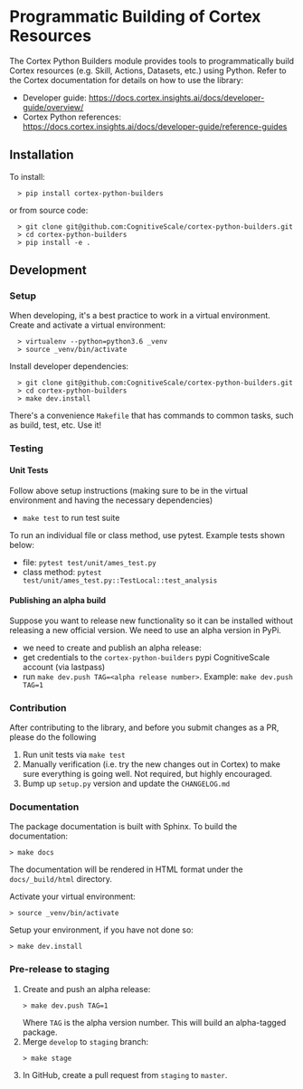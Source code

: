 # Programmatic Building of Cortex Resources

The Cortex Python Builders module provides tools to programmatically build Cortex resources (e.g. Skill, Actions, Datasets, etc.) using Python.
Refer to the Cortex documentation for details on how to use the library: 

- Developer guide: https://docs.cortex.insights.ai/docs/developer-guide/overview/
- Cortex Python references: https://docs.cortex.insights.ai/docs/developer-guide/reference-guides


## Installation

To install: 
```
  > pip install cortex-python-builders
```

or from source code:
```
  > git clone git@github.com:CognitiveScale/cortex-python-builders.git
  > cd cortex-python-builders
  > pip install -e .
```

## Development 

### Setup

When developing, it's a best practice to work in a virtual environment. Create and activate a virtual environment:
```
  > virtualenv --python=python3.6 _venv
  > source _venv/bin/activate
```

Install developer dependencies:

```
  > git clone git@github.com:CognitiveScale/cortex-python-builders.git
  > cd cortex-python-builders
  > make dev.install
```

There's a convenience `Makefile` that has commands to common tasks, such as build, test, etc. Use it!

### Testing

#### Unit Tests

Follow above setup instructions (making sure to be in the virtual environment and having the necessary dependencies)

- `make test` to run test suite

To run an individual file or class method, use pytest. Example tests shown below:

- file: `pytest test/unit/ames_test.py` 
- class method: `pytest test/unit/ames_test.py::TestLocal::test_analysis`

#### Publishing an alpha build

Suppose you want to release new functionality so it can be installed without releasing a new official version. We need to use an alpha version in PyPi.

- we need to create and publish an alpha release:
- get credentials to the `cortex-python-builders` pypi CognitiveScale account (via lastpass)
- run `make dev.push TAG=<alpha release number>`. Example: `make dev.push TAG=1`

### Contribution 

After contributing to the library, and before you submit changes as a PR, please do the following

1. Run unit tests via `make test`
2. Manually verification (i.e. try the new changes out in Cortex) to make sure everything is going well. Not required, but highly encouraged.
3. Bump up `setup.py` version and update the `CHANGELOG.md` 

### Documentation

The package documentation is built with Sphinx. To build the documentation:

```
> make docs
```
The documentation will be rendered in HTML format under the `docs/_build/html` directory.

Activate your virtual environment:
```
> source _venv/bin/activate
```

Setup your environment, if you have not done so:
```
> make dev.install 
```

### Pre-release to staging

1. Create and push an alpha release:
    ```
    > make dev.push TAG=1
    ```
    Where `TAG` is the alpha version number. This will build an alpha-tagged package.
2. Merge `develop` to `staging` branch:
    ```
    > make stage
    ```
3. In GitHub, create a pull request from `staging` to `master`.
